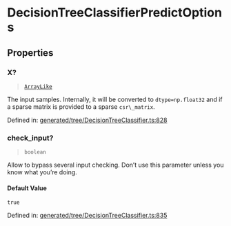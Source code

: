 # DecisionTreeClassifierPredictOptions

## Properties

### X?

> [`ArrayLike`](../types/ArrayLike.md)

The input samples. Internally, it will be converted to `dtype=np.float32` and if a sparse matrix is provided to a sparse `csr\_matrix`.

Defined in:  [generated/tree/DecisionTreeClassifier.ts:828](https://github.com/transitive-bullshit/scikit-learn-ts/blob/92ab806/packages/sklearn/src/generated/tree/DecisionTreeClassifier.ts#L828)

### check\_input?

> `boolean`

Allow to bypass several input checking. Don’t use this parameter unless you know what you’re doing.

#### Default Value

`true`

Defined in:  [generated/tree/DecisionTreeClassifier.ts:835](https://github.com/transitive-bullshit/scikit-learn-ts/blob/92ab806/packages/sklearn/src/generated/tree/DecisionTreeClassifier.ts#L835)
